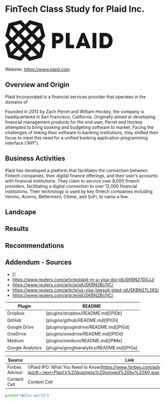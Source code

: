 # FinTech Class Study for Plaid Inc.

![test](images/350px-Plaid_logo.png)

Website: <https://www.plaid.com>

## Overview and Origin

Plaid Incorporated is a financial services provider that operates in the domains of 

Founded in 2013 by Zach Perret and William Hockey, the company is headquartered in San Francisco, California. Originally aimed at developing financial management products for the end user, Perret and Hockey attempted to bring booking and budgeting software to market. Facing the challenges of linking their software to banking institutions, they shifted their focus to meet this need for a unified banking application programming interface (“API”). 


## Business Activities

Plaid has developed a platform that facilitates the connection between Fintech companies, their digital finance offerings, and their user’s accounts with financial institutions. They claim to service over 8,000 fintech providers, facilitating a digital connection to over 12,000 financial institutions. Their technology is used by key fintech companies including Venmo, Acorns, Betterment, Chime, and SoFi, to name a few. 

## Landcape




## Results




## Recommendations


## Addendum - Sources

* []
* <https://www.reuters.com/article/plaid-m-a-visa-doj-idUSKBN27D0JJ/>
* <https://www.reuters.com/article/idUSKBN2BU1IC/>
* <https://www.reuters.com/article/us-visa-lawsuit-plaid-idUSKBN27L26S/>
* <https://www.reuters.com/article/idUSKBN2BU1IC/>


| Plugin | README |
| ------ | ------ |
| Dropbox | [plugins/dropbox/README.md][PlDb] |
| GitHub | [plugins/github/README.md][PlGh] |
| Google Drive | [plugins/googledrive/README.md][PlGd] |
| OneDrive | [plugins/onedrive/README.md][PlOd] |
| Medium | [plugins/medium/README.md][PlMe] |
| Google Analytics | [plugins/googleanalytics/README.md][PlGa] |


| Source  | Link |
| ------------- | ------------- |
| Forbes Advisor  | ![Plaid IPO: What You Need to Know]<https://www.forbes.com/advisor/investing/plaid-ipo/#:~:text=Plaid's%20business%20jumped%20by%2060,was%20going%20to%20the%20moon>  |
| Content Cell  | Content Cell  |



```python
print("Hello world")
```